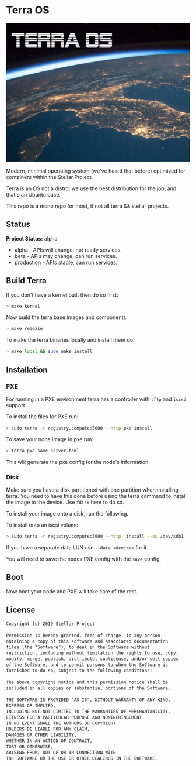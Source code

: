 # Terra OS

![terra](stage0/pxe/splash.png)

Modern, minimal operating system (we've heard that before) optimized for containers within the Stellar Project.

Terra is an OS not a distro, we use the best distribution for the job, and that's an Ubuntu base.

This repo is a mono repo for most, if not all terra && stellar projects.

## Status

**Project Status:** alpha

* alpha - APIs will change, not ready services.
* beta - APIs may change, can run services.
* production - APIs stable, can run services.


## Build Terra

If you don't have a kernel built then do so first:

```bash
> make kernel
```

Now build the terra base images and components:

```bash
> make release
```

To make the terra binaries locally and install them do:

```bash
> make local && sudo make install
```

## Installation

### PXE

For running in a PXE environment terra has a controller with `tftp` and `iscsi` support.

To install the files for PXE run:

```bash
> sudo terra -r registry.compute:5000 --http pxe install
```

To save your node image in pxe run:

```bash
> terra pxe save server.toml
```

This will generate the pxe config for the node's information.

### Disk

Make sure you have a disk partitioned with one partition when installing terra.
You need to have this done before using the terra command to install the image to the device.
Use `fdisk` here to do so.

To install your image onto a disk, run the following.

To install onto an iscsi volume:

```bash
> sudo terra -r registry.compute:5000 --http  install --os /dev/sdb1
```

If you have a separate data LUN use `--data <device>` for it.

You will need to save the nodes PXE config with the `save` config.

## Boot

Now boot your node and PXE will take care of the rest.

## License

```
Copyright (c) 2019 Stellar Project

Permission is hereby granted, free of charge, to any person
obtaining a copy of this software and associated documentation
files (the "Software"), to deal in the Software without
restriction, including without limitation the rights to use, copy,
modify, merge, publish, distribute, sublicense, and/or sell copies
of the Software, and to permit persons to whom the Software is
furnished to do so, subject to the following conditions:

The above copyright notice and this permission notice shall be
included in all copies or substantial portions of the Software.

THE SOFTWARE IS PROVIDED "AS IS", WITHOUT WARRANTY OF ANY KIND,
EXPRESS OR IMPLIED,
INCLUDING BUT NOT LIMITED TO THE WARRANTIES OF MERCHANTABILITY,
FITNESS FOR A PARTICULAR PURPOSE AND NONINFRINGEMENT.
IN NO EVENT SHALL THE AUTHORS OR COPYRIGHT
HOLDERS BE LIABLE FOR ANY CLAIM,
DAMAGES OR OTHER LIABILITY,
WHETHER IN AN ACTION OF CONTRACT,
TORT OR OTHERWISE,
ARISING FROM, OUT OF OR IN CONNECTION WITH
THE SOFTWARE OR THE USE OR OTHER DEALINGS IN THE SOFTWARE.
```
